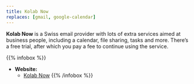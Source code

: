 ```yaml
---
title: Kolab Now
replaces: [gmail, google-calendar]
---
```


**Kolab Now** is a Swiss email provider with lots of extra services aimed at business people, including a calendar, file sharing, tasks and more. There’s a free trial, after which you pay a fee to continue using the service.

{{% infobox %}}
- **Website:**
    - [Kolab Now](https://kolabnow.com/)
{{% /infobox %}}
